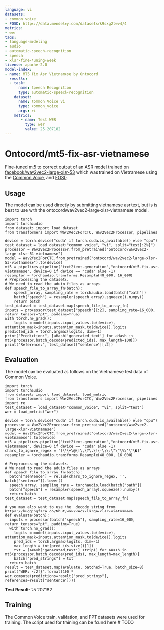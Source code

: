 ```yaml
---
language: vi
datasets:
- common_voice
- FOSD: https://data.mendeley.com/datasets/k9sxg2twv4/4
metrics:
- wer
tags:
- language-modeling
- audio
- automatic-speech-recognition
- speech
- xlsr-fine-tuning-week
license: apache-2.0
model-index:
- name: MT5 Fix Asr Vietnamese by Ontocord
  results:
  - task: 
      name: Speech Recognition
      type: automatic-speech-recognition
    dataset:
      name: Common Voice vi
      type: common_voice
      args: vi
    metrics:
       - name: Test WER
         type: wer
         value: 25.207182
---
```


# Ontocord/mt5-fix-asr-vietnamese
Fine-tuned mt5 to correct output of an ASR model trained on [facebook/wav2vec2-large-xlsr-53](https://huggingface.co/facebook/wav2vec2-large-xlsr-53) which was trained on Vietnamese using the [Common Voice](https://huggingface.co/datasets/common_voice), and [FOSD](https://data.mendeley.com/datasets/k9sxg2twv4/4).

## Usage
The model can be used directly by submitting vietnamese asr text, but is is best to use with the ontocord/wav2vec2-large-xlsr-vietnamese model.

```
import torch
import torchaudio
from datasets import load_dataset
from transformers import Wav2Vec2ForCTC, Wav2Vec2Processor, pipelines

device = torch.device("cuda" if torch.cuda.is_available() else "cpu")
test_dataset = load_dataset("common_voice", "vi", split="test[:2%]") 
processor = Wav2Vec2Processor.from_pretrained("ontocord/wav2vec2-large-xlsr-53-vietnamese") 
model = Wav2Vec2ForCTC.from_pretrained("ontocord/wav2vec2-large-xlsr-53-vietnamese").to(device) 
mt5 = pipelines.pipeline("text2text-generation","ontocord/mt5-fix-asr-vietnamese", device=0 if device == "cuda" else -1)
resampler = torchaudio.transforms.Resample(48_000, 16_000)
# Preprocessing the datasets.
# We need to read the aduio files as arrays
def speech_file_to_array_fn(batch):
	speech_array, sampling_rate = torchaudio.load(batch["path"])
	batch["speech"] = resampler(speech_array).squeeze().numpy()
	return batch
test_dataset = test_dataset.map(speech_file_to_array_fn)
inputs = processor(test_dataset["speech"][:2], sampling_rate=16_000, return_tensors="pt", padding=True)
with torch.no_grad():
	logits = model(inputs.input_values.to(device), attention_mask=inputs.attention_mask.to(device)).logits
predicted_ids = torch.argmax(logits, dim=-1)
print("Prediction:", [aHash['generated_text'] for aHash in mt5(processor.batch_decode(predicted_ids), max_length=100)])
print("Reference:", test_dataset["sentence"][:2])
```

## Evaluation
The model can be evaluated as follows on the Vietnamese test data of Common Voice.
```
import torch
import torchaudio
from datasets import load_dataset, load_metric
from transformers import Wav2Vec2ForCTC, Wav2Vec2Processor, pipelines
import re
test_dataset = load_dataset("common_voice", "vi", split="test")
wer = load_metric("wer")

device = torch.device("cuda" if torch.cuda.is_available() else "cpu")
processor = Wav2Vec2Processor.from_pretrained("ontocord/wav2vec2-large-xlsr-vietnamese")
model = Wav2Vec2ForCTC.from_pretrained("ontocord/wav2vec2-large-xlsr-vietnamese").to(device)
mt5 = pipelines.pipeline("text2text-generation","ontocord/mt5-fix-asr-vietnamese", device=0 if device == "cuda" else -1)
chars_to_ignore_regex = '[\\\+\@\ǀ\,\?\.\!\-\;\:\"\“\%\‘\”\�]'
resampler = torchaudio.transforms.Resample(48_000, 16_000)

# Preprocessing the datasets.
# We need to read the aduio files as arrays
def speech_file_to_array_fn(batch):
  batch["sentence"] = re.sub(chars_to_ignore_regex, '', batch["sentence"]).lower()
  speech_array, sampling_rate = torchaudio.load(batch["path"])
  batch["speech"] = resampler(speech_array).squeeze().numpy()
  return batch
test_dataset = test_dataset.map(speech_file_to_array_fn)

# you may also want to use the  decode_string from https://huggingface.co/Nhut/wav2vec2-large-xlsr-vietnamese
def evaluate(batch):
  inputs = processor(batch["speech"], sampling_rate=16_000, return_tensors="pt", padding=True)
  with torch.no_grad():
    logits = model(inputs.input_values.to(device), attention_mask=inputs.attention_mask.to(device)).logits
    pred_ids = torch.argmax(logits, dim=-1)
    max_length = int(pred_ids.size()[1])
    txt = [aHash['generated_text'].strip() for aHash in mt5(processor.batch_decode(pred_ids), max_length=max_length)]
    batch["pred_strings"] = txt
  return batch
result = test_dataset.map(evaluate, batched=True, batch_size=8)
print("WER: {:2f}".format(100 * wer.compute(predictions=result["pred_strings"], references=result["sentence"])))
```
**Test Result**: 25.207182
## Training
The Common Voice train, validation, and FPT datasets were used for training.
The script used for training can be found here # TODO